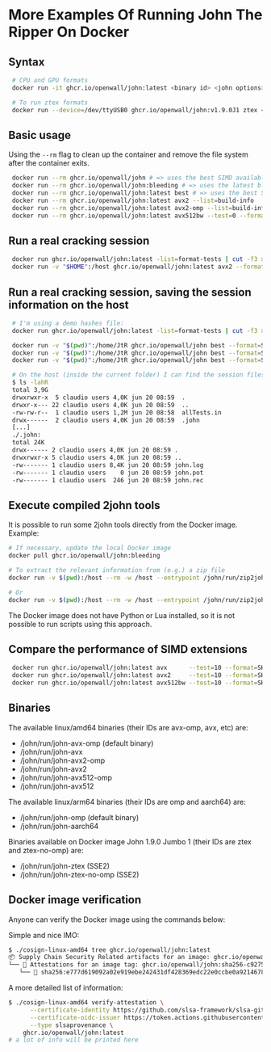 # More Examples Of Running John The Ripper On Docker

## Syntax

```bash
 # CPU and GPU formats
 docker run -it ghcr.io/openwall/john:latest <binary id> <john options>

 # To run ztex formats
 docker run --device=/dev/ttyUSB0 ghcr.io/openwall/john:v1.9.0J1 ztex <john options>
```

## Basic usage

Using the `--rm` flag to clean up the container and remove the file system after the container exits.

```bash
 docker run --rm ghcr.io/openwall/john # => uses the best SIMD available, tag 'latest' can be omitted
 docker run --rm ghcr.io/openwall/john:bleeding # => uses the latest bleeding release
 docker run --rm ghcr.io/openwall/john:latest best # => uses the best SIMD available
 docker run --rm ghcr.io/openwall/john:latest avx2 --list=build-info
 docker run --rm ghcr.io/openwall/john:latest avx2-omp --list=build-info
 docker run --rm ghcr.io/openwall/john:latest avx512bw --test=0 --format=cpu
```

## Run a real cracking session

```bash
 docker run ghcr.io/openwall/john:latest -list=format-tests | cut -f3 > ~/allTests.in
 docker run -v "$HOME":/host ghcr.io/openwall/john:latest avx2 --format=SHA512crypt /host/allTests.in --max-run=300
```

## Run a real cracking session, saving the session information on the host

```bash
 # I'm using a demo hashes file:
 docker run ghcr.io/openwall/john:latest -list=format-tests | cut -f3 > allTests.in

 docker run -v "$(pwd)":/home/JtR ghcr.io/openwall/john best --format=SHA512crypt /home/JtR/allTests.in --max-run=30
 docker run -v "$(pwd)":/home/JtR ghcr.io/openwall/john best --format=SHA512crypt --wordlist --rules /home/JtR/allTests.in --max-run=20
 docker run -v "$(pwd)":/home/JtR ghcr.io/openwall/john best --format=SHA512crypt --incremental:digits /home/JtR/allTests.in --max-run=20

 # On the host (inside the current folder) I can find the session files:
 $ ls -lahR
 total 3,9G
 drwxrwxr-x  5 claudio users 4,0K jun 20 08:59  .
 drwxr-x--- 22 claudio users 4,0K jun 20 08:59  ..
 -rw-rw-r--  1 claudio users 1,2M jun 20 08:58  allTests.in
 drwx------  2 claudio users 4,0K jun 20 08:59  .john
 [...]
 ./.john:
 total 24K
 drwx------ 2 claudio users 4,0K jun 20 08:59 .
 drwxrwxr-x 5 claudio users 4,0K jun 20 08:59 ..
 -rw------- 1 claudio users 8,4K jun 20 08:59 john.log
 -rw------- 1 claudio users    0 jun 20 08:59 john.pot
 -rw------- 1 claudio users  246 jun 20 08:59 john.rec
```

## Execute compiled 2john tools

It is possible to run some 2john tools directly from the Docker image. Example:

```bash
# If necessary, update the local Docker image
docker pull ghcr.io/openwall/john:bleeding

# To extract the relevant information from (e.g.) a zip file
docker run -v $(pwd):/host --rm -w /host --entrypoint /john/run/zip2john ghcr.io/openwall/john:bleeding /host/file.zip

# Or
docker run -v $(pwd):/host --rm -w /host --entrypoint /john/run/zip2john ghcr.io/openwall/john:bleeding /host/file.zip > zip.hash
```

The Docker image does not have Python or Lua installed, so it is not possible to run scripts using this approach.

## Compare the performance of SIMD extensions

```bash
 docker run ghcr.io/openwall/john:latest avx      --test=10 --format=SHA512crypt
 docker run ghcr.io/openwall/john:latest avx2     --test=10 --format=SHA512crypt
 docker run ghcr.io/openwall/john:latest avx512bw --test=10 --format=SHA512crypt
```

## Binaries

The available linux/amd64 binaries (their IDs are avx-omp, avx, etc) are:

- /john/run/john-avx-omp (default binary)
- /john/run/john-avx
- /john/run/john-avx2-omp
- /john/run/john-avx2
- /john/run/john-avx512-omp
- /john/run/john-avx512

The available linux/arm64 binaries (their IDs are omp and aarch64) are:

- /john/run/john-omp (default binary)
- /john/run/john-aarch64

Binaries available on Docker image John 1.9.0 Jumbo 1 (their IDs are ztex and ztex-no-omp) are:

- /john/run/john-ztex (SSE2)
- /john/run/john-ztex-no-omp (SSE2)

## Docker image verification

Anyone can verify the Docker image using the commands below:

Simple and nice IMO:

```bash
$ ./cosign-linux-amd64 tree ghcr.io/openwall/john:latest
📦 Supply Chain Security Related artifacts for an image: ghcr.io/openwall/john:latest
└── 💾 Attestations for an image tag: ghcr.io/openwall/john:sha256-c9275acf784a3f19cab3ce0aab3cedefbe986dcbe70df650e5802ec23127f4da.att
   └── 🍒 sha256:e777d619092a02e919ebe242431df428369edc22e0ccbe0a9214678343452af8
```

A more detailed list of information:

```bash
$ ./cosign-linux-amd64 verify-attestation \
      --certificate-identity https://github.com/slsa-framework/slsa-github-generator/.github/workflows/generator_container_slsa3.yml@refs/tags/v1.7.0 \
      --certificate-oidc-issuer https://token.actions.githubusercontent.com \
      --type slsaprovenance \
    ghcr.io/openwall/john:latest
# a lot of info will be printed here
```
